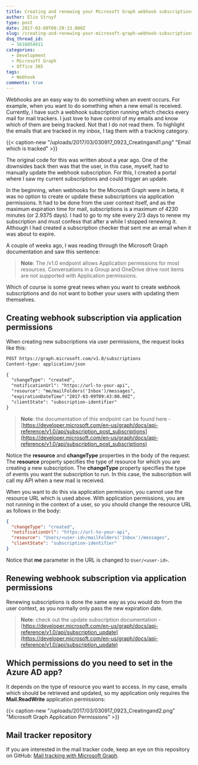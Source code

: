 ```yaml
---
title: Creating and renewing your Microsoft Graph webhook subscriptions
author: Elio Struyf
type: post
date: 2017-03-09T09:29:13.000Z
slug: /creating-and-renewing-your-microsoft-graph-webhook-subscriptions/
dsq_thread_id:
  - 5616054911
categories:
  - Development
  - Microsoft Graph
  - Office 365
tags:
  - Webhook
comments: true
---
```


Webhooks are an easy way to do something when an event occurs. For example, when you want to do something when a new email is received. Currently, I have such a webhook subscription running which checks every mail for mail trackers. I just love to have control of my emails and know which of them are being tracked. Not that I do not read them. To highlight the emails that are tracked in my inbox, I tag them with a tracking category.

{{< caption-new "/uploads/2017/03/030917_0923_Creatingand1.png" "Email which is tracked" >}}

The original code for this was written about a year ago. One of the downsides back then was that the user, in this case, myself, had to manually update the webhook subscription. For this, I created a portal where I saw my current subscriptions and could trigger an update.

In the beginning, when webhooks for the Microsoft Graph were in beta, it was no option to create or update these subscriptions via application permissions. It had to be done from the user context itself, and as the maximum expiration time for mail, subscriptions is a maximum of 4230 minutes (or 2.9375 days). I had to go to my site every 2/3 days to renew my subscription and must confess that after a while I stopped renewing it. Although I had created a subscription checker that sent me an email when it was about to expire.

A couple of weeks ago, I was reading through the Microsoft Graph documentation and saw this sentence:

> **Note**: The /v1.0 endpoint allows Application permissions for most resources. Conversations in a Group and OneDrive drive root items are not supported with Application permissions.

Which of course is some great news when you want to create webhook subscriptions and do not want to bother your users with updating them themselves.

## Creating webhook subscription via application permissions

When creating new subscriptions via user permissions, the request looks like this:

```html
POST https://graph.microsoft.com/v1.0/subscriptions
Content-type: application/json

{
  "changeType": "created",
  "notificationUrl": "https://url-to-your-api",
  "resource": "me/mailFolders('Inbox')/messages",
  "expirationDateTime":"2017-03-09T09:43:00.00Z",
  "clientState": "subscription-identifier"
}
```


> **Note**: the documentation of this endpoint can be found here - [https://developer.microsoft.com/en-us/graph/docs/api-reference/v1.0/api/subscription_post_subscriptions](https://developer.microsoft.com/en-us/graph/docs/api-reference/v1.0/api/subscription_post_subscriptions)

Notice the **resource** and **changeType** properties in the body of the request. The **resource** property specifies the type of resource for which you are creating a new subscription. The **changeType** property specifies the type of events you want the subscription to run. In this case, the subscription will call my API when a new mail is received.

When you want to do this via application permission, you cannot use the resource URL which is used above. With application permissions, you are not running in the context of a user, so you should change the resource URL as follows in the body:

```json
{
  "changeType": "created",
  "notificationUrl": "https://url-to-your-api",
  "resource": "Users/<user-id>/mailFolders('Inbox')/messages",
  "clientState": "subscription-identifier"
}
```

Notice that **me** parameter in the URL is changed to `User/<user-id>`.

## Renewing webhook subscription via application permissions

Renewing subscriptions is done the same way as you would do from the user context, as you normally only pass the new expiration date.

> **Note**: check out the update subscription documentation - [https://developer.microsoft.com/en-us/graph/docs/api-reference/v1.0/api/subscription_update](https://developer.microsoft.com/en-us/graph/docs/api-reference/v1.0/api/subscription_update)


## Which permissions do you need to set in the Azure AD app?

It depends on the type of resource you want to access. In my case, emails which should be retrieved and updated, so my application only requires the **Mail.ReadWrite** application permissions:

{{< caption-new "/uploads/2017/03/030917_0923_Creatingand2.png" "Microsoft Graph Application Permissions" >}}

## Mail tracker repository

If you are interested in the mail tracker code, keep an eye on this repository on GitHub: [Mail tracking with Microsoft Graph](https://github.com/estruyf/Mail-Tracking-Microsoft-Graph).
